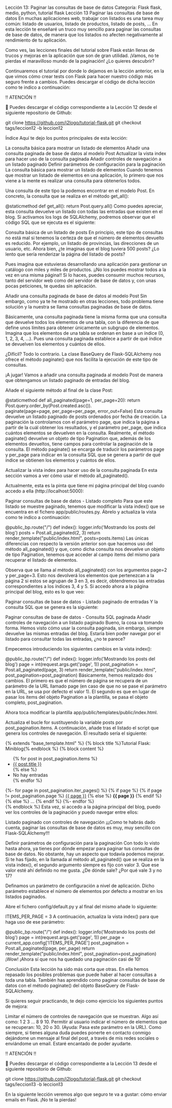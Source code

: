 Lección 13: Paginar las consultas de base de datos
Categoría: Flask
flask, medio, python, tutorial flask
Lección 13 Paginar las consultas de base de datos
En muchas aplicaciones web, trabajar con listados es una tarea muy común: listado de usuarios, listado de productos, listado de posts, … En esta lección te enseñaré un truco muy sencillo para paginar las consultas de base de datos, de manera que los listados no afecten negativamente al rendimiento de tu aplicación.

Como ves, las lecciones finales del tutorial sobre Flask están llenas de trucos y mejoras en la aplicación que son de gran utilidad. ¡Vamos, no te pierdas el maravilloso mundo de la paginación! ¿Lo quieres descubrir?

Continuaremos el tutorial por donde lo dejamos en la lección anterior, en la que vimos cómo crear tests con Flask para hacer nuestro código más seguro frente a cambios. Puedes descargar el código de dicha lección como te indico a continuación:

‼️ ATENCIÓN ‼️

🎯 Puedes descargar el código correspondiente a la Lección 12 desde el siguiente repositorio de Github:

git clone https://github.com/j2logo/tutorial-flask.git
git checkout tags/leccion12 -b leccion12

Índice
Aquí te dejo los puntos principales de esta lección:

La consulta básica para mostrar un listado de elementos
Añadir una consulta paginada de base de datos al modelo Post
Actualizar la vista index para hacer uso de la consulta paginada
Añadir controles de navegación a un listado paginado
Definir parámetros de configuración para la paginación
La consulta básica para mostrar un listado de elementos
Cuando tenemos que mostrar un listado de elementos en una aplicación, lo primero que nos viene a la mente es realizar una consulta para obtenerlos todos.

Una consulta de este tipo la podemos encontrar en el modelo Post. En concreto, la consulta que se realiza en el método get_all():

@staticmethod
def get_all():
    return Post.query.all()
Como puedes apreciar, esta consulta devuelve un listado con todas las entradas que existen en el blog. Si activamos los logs de SQLAlchemy, podremos observar que el código SQL que se ejecuta es el siguiente:

Consulta básica de un listado de posts
En principio, este tipo de consultas no está mal si tenemos la certeza de que el número de elementos devuelto es reducido. Por ejemplo, un listado de provincias, las direcciones de un usuario, etc. Ahora bien, ¿te imaginas que el blog tuviera 500 posts? ¿Lo lento que sería renderizar la página del listado de posts?

Pues imagina que estuvieras desarrollando una aplicación para gestionar un catálogo con miles y miles de productos. ¡¡No los puedes mostrar todos a la vez en una misma página!! Si lo haces, puedes consumir muchos recursos, tanto del servidor web como del servidor de base de datos y, con unas pocas peticiones, te quedas sin aplicación.

Añadir una consulta paginada de base de datos al modelo Post
Sin embargo, como ya te he mostrado en otras lecciones, todo problema tiene solución y la nuestra se llama consultas paginadas de base de datos.

Básicamente, una consulta paginada tiene la misma forma que una consulta que devuelve todos los elementos de una tabla, con la diferencia de que define unos límites para obtener únicamente un subgrupo de elementos. Imagina que los elementos de una tabla se ordenan en base a un índice (0, 1, 2, 3, 4, …). Pues una consulta paginada establece a partir de qué índice se devuelven los elementos y cuántos de ellos.

¿Difícil? Todo lo contrario. La clase BaseQuery de Flask-SQLAlchemy nos ofrece el método paginate() que nos facilita la ejecución de este tipo de consultas.

¡A jugar! Vamos a añadir una consulta paginada al modelo Post de manera que obtengamos un listado paginado de entradas del blog.

Añade el siguiente método al final de la clase Post:

@staticmethod
def all_paginated(page=1, per_page=20):
    return Post.query.order_by(Post.created.asc()).\
        paginate(page=page, per_page=per_page, error_out=False)
Esta consulta devuelve un listado paginado de posts ordenados por fecha de creación. La paginación la controlamos con el parámetro page, que indica la página a partir de la cuál obtener los resultados, y el parámetro per_page, que indica cuántos elementos se devuelven en la consulta. Realmente, el método paginate() devuelve un objeto de tipo Pagination que, además de los elementos devueltos, tiene campos para controlar la paginación de la consulta. El método paginate() se encarga de traducir los parámetros page y per_page para indicar en la consulta SQL que se genera a partir de qué índice se obtienen los elementos y cuántos de ellos.

Actualizar la vista index para hacer uso de la consulta paginada
En esta sección vamos a ver cómo usar el método all_paginated().

Actualmente, esta es la pinta que tiene mi página principal del blog cuando accedo a ella (http://localhost:5000):

Paginar consultas de base de datos - Listado completo
Para que este listado se muestre paginado, tenemos que modificar la vista index() que se encuentra en el fichero app/public/routes.py. Ábrelo y actualiza la vista como te indico a continuación:

@public_bp.route("/")
def index():
    logger.info('Mostrando los posts del blog')
    posts = Post.all_paginated(2, 3)
    return render_template("public/index.html", posts=posts.items)
Las únicas diferencias con respecto la versión anterior son que hacemos uso del método all_paginated() y que, como dicha consulta nos devuelve un objeto de tipo Pagination, tenemos que acceder al campo items del mismo para recuperar el listado de elementos.

Observa que se llama al método all_paginated() con los argumentos page=2 y per_page=3. Esto nos devolverá los elementos que pertenezcan a la página 2 si estos se agrupan de 3 en 3, es decir, obtendremos las entradas correspondientes a los índices 3, 4 y 5. Si accedo ahora a la página principal del blog, esto es lo que veo:

Paginar consultas de base de datos - Listado paginado de entradas
Y la consulta SQL que se genera es la siguiente:

Paginar consultas de base de datos - Consulta SQL paginada
Añadir controles de navegación a un listado paginado
Bueno, la cosa va tomando forma. Hemos visto cómo usar la consulta paginada, sin embargo, siempre devuelve las mismas entradas del blog. Estaría bien poder navegar por el listado para consultar todas las entradas, ¿no te parece?

Empecemos introduciendo los siguientes cambios en la vista index():

@public_bp.route("/")
def index():
    logger.info('Mostrando los posts del blog')
    page = int(request.args.get('page', 1))
    post_pagination = Post.all_paginated(page, 3)
    return render_template("public/index.html", post_pagination=post_pagination)
Básicamente, hemos realizado dos cambios. El primero es que el número de página se recupera de un parámetro de la URL llamado page (en caso de que no se pase el parámetro en la URL, se usa por defecto el valor 1). El segundo es que en lugar de pasar los items del objeto Pagination a la plantilla, se pasa el objeto completo, post_pagination.

Ahora toca modificar la plantilla app/public/templates/public/index.html.

Actualiza el bucle for sustituyendo la variable posts por post_pagination.items. A continuación, añade tras el listado el script que genera los controles de navegación. El resultado sería el siguiente:

{% extends "base_template.html" %}
{% block title %}Tutorial Flask: Miniblog{% endblock %}
{% block content %}
    <ul>
    {% for post in post_pagination.items %}
        <li><a href="{{ url_for('public.show_post', slug=post.title_slug) }}">{{ post.title }}</a></li>
    {% else %}
        <li>No hay entradas</li>
    {% endfor %}
    </ul>
    <div class=pagination>
        {%- for page in post_pagination.iter_pages() %}
            {% if page %}
                {% if page != post_pagination.page %}
                    <a href="{{ url_for('public.index', page=page) }}">{{ page }}</a>
                {% else %}
                    <strong>{{ page }}</strong>
                {% endif %}
            {% else %}
                <span class=ellipsis>…</span>
            {% endif %}
        {%- endfor %}
    </div>
{% endblock %}
Esta vez, si accedo a la página principal del blog, puedo ver los controles de la paginación y puedo navegar entre ellos:

Listado paginado con controles de navegación
¡¡¡Como te habrás dado cuenta, paginar las consultas de base de datos es muy, muy sencillo con Flask-SQLAlchemy!!!

Definir parámetros de configuración para la paginación
Con todo lo visto hasta ahora, ya tienes por dónde empezar para paginar tus consultas de base de datos. No obstante, hay un aspecto que todavía podemos mejorar. Si te has fijado, en la llamada al método all_paginated() que se realiza en la vista index(), el segundo argumento siempre es fijo con valor 3. Que ese valor esté ahí definido no me gusta. ¿De dónde sale? ¿Por qué vale 3 y no 17?

Definamos un parámetro de configuración a nivel de aplicación. Dicho parámetro establece el número de elementos por defecto a mostrar en los listados paginados.

Abre el fichero config/default.py y al final del mismo añade lo siguiente:

ITEMS_PER_PAGE = 3
A continuación, actualiza la vista index() para que haga uso de ese parámetro:

@public_bp.route("/")
def index():
    logger.info('Mostrando los posts del blog')
    page = int(request.args.get('page', 1))
    per_page = current_app.config['ITEMS_PER_PAGE']
    post_pagination = Post.all_paginated(page, per_page)
    return render_template("public/index.html", post_pagination=post_pagination)
¡Wow! ¡Ahora sí que nos ha quedado una paginación casi de 10!

Conclusión
Esta lección ha sido más corta que otras. En ella hemos repasado los posibles problemas que puede haber al hacer consultas a toda una tabla. También has aprendido como paginar consultas de base de datos con el método paginate() del objeto BaseQuery de Flask-SQLAlchemy.

Si quieres seguir practicando, te dejo como ejercicio los siguientes puntos de mejora:

Limitar el número de controles de navegación que se muestran. Algo así como: 1 2 3 ... 8 9 10.
Permitir al usuario indicar el número de elementos que se recuperan: 10, 20 o 30. (Ayuda: Pasa este parámetro en la URL).
Como siempre, si tienes alguna duda puedes ponerte en contacto conmigo dejándome un mensaje al final del post, a través de mis redes sociales o enviándome un email. Estaré encantado de poder ayudarte.

‼️ ATENCIÓN ‼️

🎯 Puedes descargar el código correspondiente a la Lección 13 desde el siguiente repositorio de Github:

git clone https://github.com/j2logo/tutorial-flask.git
git checkout tags/leccion13 -b leccion13

En la siguiente lección veremos algo que seguro te va a gustar: cómo enviar emails en Flask. ¡No te la pierdas!